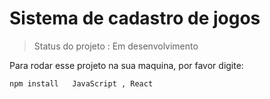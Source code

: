 <h1>Sistema de cadastro de jogos</h1>

 > Status do projeto : Em desenvolvimento

Para rodar esse projeto na sua maquina, por favor digite:

````
npm install   JavaScript , React
````
